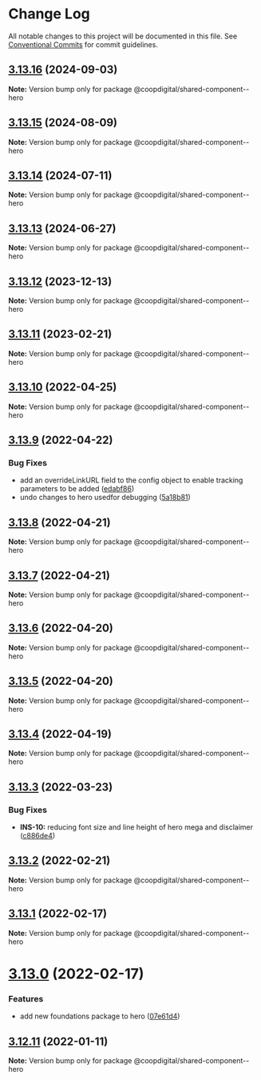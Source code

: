 # Change Log

All notable changes to this project will be documented in this file.
See [Conventional Commits](https://conventionalcommits.org) for commit guidelines.

## [3.13.16](https://github.com/coopdigital/coop-frontend/compare/@coopdigital/shared-component--hero@3.13.15...@coopdigital/shared-component--hero@3.13.16) (2024-09-03)

**Note:** Version bump only for package @coopdigital/shared-component--hero





## [3.13.15](https://github.com/coopdigital/coop-frontend/compare/@coopdigital/shared-component--hero@3.13.14...@coopdigital/shared-component--hero@3.13.15) (2024-08-09)

**Note:** Version bump only for package @coopdigital/shared-component--hero





## [3.13.14](https://github.com/coopdigital/coop-frontend/compare/@coopdigital/shared-component--hero@3.13.13...@coopdigital/shared-component--hero@3.13.14) (2024-07-11)

**Note:** Version bump only for package @coopdigital/shared-component--hero





## [3.13.13](https://github.com/coopdigital/coop-frontend/compare/@coopdigital/shared-component--hero@3.13.12...@coopdigital/shared-component--hero@3.13.13) (2024-06-27)

**Note:** Version bump only for package @coopdigital/shared-component--hero





## [3.13.12](https://github.com/coopdigital/coop-frontend/compare/@coopdigital/shared-component--hero@3.13.11...@coopdigital/shared-component--hero@3.13.12) (2023-12-13)

**Note:** Version bump only for package @coopdigital/shared-component--hero





## [3.13.11](https://github.com/coopdigital/coop-frontend/compare/@coopdigital/shared-component--hero@3.13.10...@coopdigital/shared-component--hero@3.13.11) (2023-02-21)

**Note:** Version bump only for package @coopdigital/shared-component--hero





## [3.13.10](https://github.com/coopdigital/coop-frontend/compare/@coopdigital/shared-component--hero@3.13.9...@coopdigital/shared-component--hero@3.13.10) (2022-04-25)

**Note:** Version bump only for package @coopdigital/shared-component--hero





## [3.13.9](https://github.com/coopdigital/coop-frontend/compare/@coopdigital/shared-component--hero@3.13.8...@coopdigital/shared-component--hero@3.13.9) (2022-04-22)


### Bug Fixes

* add an overrideLinkURL field to the config object to enable tracking parameters to be added ([edabf86](https://github.com/coopdigital/coop-frontend/commit/edabf86e60bef8ad32fa070cb32a54cc1f12659c))
* undo changes to hero usedfor debugging ([5a18b81](https://github.com/coopdigital/coop-frontend/commit/5a18b812d75561bd84afd4e821295517c98883e4))





## [3.13.8](https://github.com/coopdigital/coop-frontend/compare/@coopdigital/shared-component--hero@3.13.7...@coopdigital/shared-component--hero@3.13.8) (2022-04-21)

**Note:** Version bump only for package @coopdigital/shared-component--hero





## [3.13.7](https://github.com/coopdigital/coop-frontend/compare/@coopdigital/shared-component--hero@3.13.6...@coopdigital/shared-component--hero@3.13.7) (2022-04-21)

**Note:** Version bump only for package @coopdigital/shared-component--hero





## [3.13.6](https://github.com/coopdigital/coop-frontend/compare/@coopdigital/shared-component--hero@3.13.5...@coopdigital/shared-component--hero@3.13.6) (2022-04-20)

**Note:** Version bump only for package @coopdigital/shared-component--hero





## [3.13.5](https://github.com/coopdigital/coop-frontend/compare/@coopdigital/shared-component--hero@3.13.4...@coopdigital/shared-component--hero@3.13.5) (2022-04-20)

**Note:** Version bump only for package @coopdigital/shared-component--hero





## [3.13.4](https://github.com/coopdigital/coop-frontend/compare/@coopdigital/shared-component--hero@3.13.3...@coopdigital/shared-component--hero@3.13.4) (2022-04-19)

**Note:** Version bump only for package @coopdigital/shared-component--hero





## [3.13.3](https://github.com/coopdigital/coop-frontend/compare/@coopdigital/shared-component--hero@3.13.2...@coopdigital/shared-component--hero@3.13.3) (2022-03-23)


### Bug Fixes

* **INS-10:** reducing font size and line height of hero mega and disclaimer ([c886de4](https://github.com/coopdigital/coop-frontend/commit/c886de4a2e72c9a9c6639feffa705d74ce35d5c1))





## [3.13.2](https://github.com/coopdigital/coop-frontend/compare/@coopdigital/shared-component--hero@3.13.1...@coopdigital/shared-component--hero@3.13.2) (2022-02-21)

**Note:** Version bump only for package @coopdigital/shared-component--hero





## [3.13.1](https://github.com/coopdigital/coop-frontend/compare/@coopdigital/shared-component--hero@3.13.0...@coopdigital/shared-component--hero@3.13.1) (2022-02-17)

**Note:** Version bump only for package @coopdigital/shared-component--hero





# [3.13.0](https://github.com/coopdigital/coop-frontend/compare/@coopdigital/shared-component--hero@3.12.11...@coopdigital/shared-component--hero@3.13.0) (2022-02-17)


### Features

* add new foundations package to hero ([07e61d4](https://github.com/coopdigital/coop-frontend/commit/07e61d4652f18d1fa41e782ba1abf84c58250fda))





## [3.12.11](https://github.com/coopdigital/coop-frontend/compare/@coopdigital/shared-component--hero@3.12.10...@coopdigital/shared-component--hero@3.12.11) (2022-01-11)

**Note:** Version bump only for package @coopdigital/shared-component--hero
